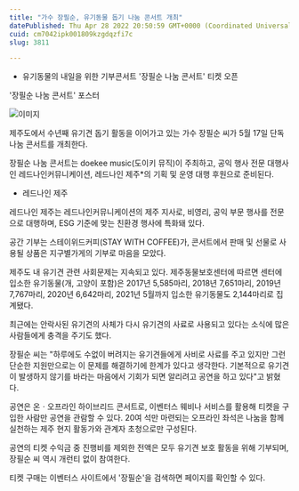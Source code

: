 ```yaml
---
title: "가수 장필순, 유기동물 돕기 나눔 콘서트 개최"
datePublished: Thu Apr 28 2022 20:50:59 GMT+0000 (Coordinated Universal Time)
cuid: cm7042ipk001809kzgdqzfi7c
slug: 3811

---
```



- 유기동물의 내일을 위한 기부콘서트 '장필순 나눔 콘서트' 티켓 오픈

'장필순 나눔 콘서트' 포스터

![이미지](https://cdn.hashnode.com/res/hashnode/image/upload/v1739255920049/a3a90edd-4e27-4d27-aa53-34d43bd0be94.jpeg)

제주도에서 수년째 유기견 돕기 활동을 이어가고 있는 가수 장필순 씨가 5월 17일 단독 나눔 콘서트를 개최한다.

장필순 나눔 콘서트는 doekee music(도이키 뮤직)이 주최하고, 공익 행사 전문 대행사인 레드나인커뮤니케이션, 레드나인 제주*의 기획 및 운영 대행 후원으로 준비된다.

* 레드나인 제주

레드나인 제주는 레드나인커뮤니케이션의 제주 지사로, 비영리, 공익 부문 행사를 전문으로 대행하며, ESG 기준에 맞는 친환경 행사에 특화돼 있다.

공간 기부는 스테이위드커피(STAY WITH COFFEE)가, 콘서트에서 판매 및 선물로 사용될 상품은 지구별가게의 기부로 마음을 모았다.

제주도 내 유기견 관련 사회문제는 지속되고 있다. 제주동물보호센터에 따르면 센터에 입소한 유기동물(개, 고양이 포함)은 2017년 5,585마리, 2018년 7,651마리, 2019년 7,767마리, 2020년 6,642마리, 2021년 5월까지 입소한 유기동물도 2,144마리로 집계됐다.

최근에는 안락사된 유기견의 사체가 다시 유기견의 사료로 사용되고 있다는 소식에 많은 사람들에게 충격을 주기도 했다.

장필순 씨는 "하루에도 수없이 버려지는 유기견들에게 사비로 사료를 주고 있지만 그런 단순한 지원만으로는 이 문제를 해결하기에 한계가 있다고 생각한다. 기본적으로 유기견이 발생하지 않기를 바라는 마음에서 기회가 되면 알리려고 공연을 하고 있다"고 밝혔다.

공연은 온ㆍ오프라인 하이브리드 콘서트로, 이벤터스 웨비나 서비스를 활용해 티켓을 구입한 사람만 공연을 관람할 수 있다. 20여 석만 마련되는 오프라인 좌석은 나눔을 함께 실천하는 제주 현지 활동가와 관계자 초청으로만 구성된다.

공연의 티켓 수익금 중 진행비를 제외한 전액은 모두 유기견 보호 활동을 위해 기부되며, 장필순 씨 역시 개런티 없이 참여한다.

티켓 구매는 이벤터스 사이트에서 '장필순'을 검색하면 페이지를 확인할 수 있다.